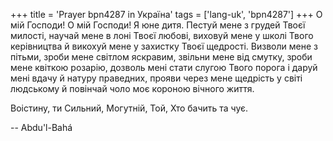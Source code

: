 +++
title = 'Prayer bpn4287 in Україна'
tags = ['lang-uk', 'bpn4287']
+++
О мій Господи! О мій Господи! Я юне дитя. Пестуй мене з грудей Твоєї милості, научай мене в лоні Твоєї любові, виховуй мене у школі Твого керівництва й викохуй мене у захистку Твоєї щедрості. Визволи мене з пітьми, зроби мене світлом яскравим, звільни мене від смутку, зроби мене квіткою розарію, дозволь мені стати слугою Твого порога і даруй мені вдачу й натуру праведних, прояви через мене щедрість у світі людському й повінчай чоло моє короною вічного життя.

Воістину, ти Сильний, Могутній, Той, Хто бачить та чує.

-- Abdu'l-Bahá
